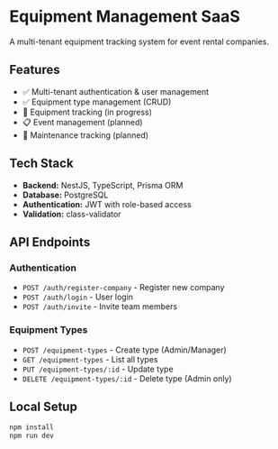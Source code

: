# Equipment Management SaaS

A multi-tenant equipment tracking system for event rental companies.

## Features
- ✅ Multi-tenant authentication & user management
- ✅ Equipment type management (CRUD)
- 🚧 Equipment tracking (in progress)
- 📋 Event management (planned)
- 🔧 Maintenance tracking (planned)

## Tech Stack
- **Backend:** NestJS, TypeScript, Prisma ORM
- **Database:** PostgreSQL
- **Authentication:** JWT with role-based access
- **Validation:** class-validator

## API Endpoints
### Authentication
- `POST /auth/register-company` - Register new company
- `POST /auth/login` - User login
- `POST /auth/invite` - Invite team members

### Equipment Types
- `POST /equipment-types` - Create type (Admin/Manager)
- `GET /equipment-types` - List all types
- `PUT /equipment-types/:id` - Update type
- `DELETE /equipment-types/:id` - Delete type (Admin only)

## Local Setup
```bash
npm install
npm run dev
